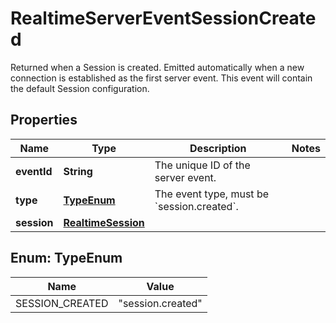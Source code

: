 

# RealtimeServerEventSessionCreated

Returned when a Session is created. Emitted automatically when a new connection is established as the first server event. This event will contain the default Session configuration. 

## Properties

| Name | Type | Description | Notes |
|------------ | ------------- | ------------- | -------------|
|**eventId** | **String** | The unique ID of the server event. |  |
|**type** | [**TypeEnum**](#TypeEnum) | The event type, must be &#x60;session.created&#x60;. |  |
|**session** | [**RealtimeSession**](RealtimeSession.md) |  |  |



## Enum: TypeEnum

| Name | Value |
|---- | -----|
| SESSION_CREATED | &quot;session.created&quot; |



